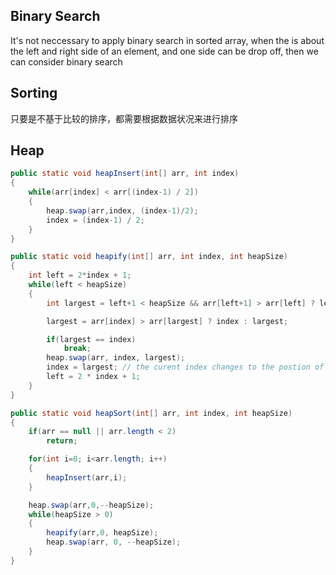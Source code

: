 ## Binary Search

It's not neccessary to apply binary search in sorted array, when the is about the left and right
side of an element, and one side can be drop off, then we can consider binary search

## Sorting

只要是不基于比较的排序，都需要根据数据状况来进行排序

## Heap

``` java
public static void heapInsert(int[] arr, int index)
{
    while(arr[index] < arr[(index-1) / 2])
    {
        heap.swap(arr,index, (index-1)/2);
        index = (index-1) / 2;
    }
}

public static void heapify(int[] arr, int index, int heapSize)
{
    int left = 2*index + 1;
    while(left < heapSize)
    {
        int largest = left+1 < heapSize && arr[left+1] > arr[left] ? left+1 : left;

        largest = arr[index] > arr[largest] ? index : largest;

        if(largest == index)
            break;
        heap.swap(arr, index, largest);
        index = largest; // the curent index changes to the postion of the largest after swap.
        left = 2 * index + 1;
    }
}

public static void heapSort(int[] arr, int index, int heapSize)
{
    if(arr == null || arr.length < 2)
        return;

    for(int i=0; i<arr.length; i++)
    {
        heapInsert(arr,i);
    }

    heap.swap(arr,0,--heapSize);
    while(heapSize > 0)
    {
        heapify(arr,0, heapSize);
        heap.swap(arr, 0, --heapSize);
    }
}
```